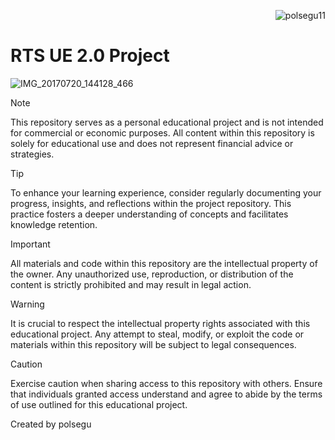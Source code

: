  <p align="right"> <img src="https://komarev.com/ghpvc/?username=polsegu11&label=Profile%20views&color=0e75b6&style=flat" alt="polsegu11" /> </p>

# RTS UE 2.0 Project

![IMG_20170720_144128_466](https://i.postimg.cc/W1QsNxrD/ue-rts-2-00.jpg)
> [!NOTE]
> This repository serves as a personal educational project and is not intended for commercial or economic purposes. All content within this repository is solely for educational use and does not represent financial advice or strategies.

> [!TIP]
> To enhance your learning experience, consider regularly documenting your progress, insights, and reflections within the project repository. This practice fosters a deeper understanding of concepts and facilitates knowledge retention.

> [!IMPORTANT]
> All materials and code within this repository are the intellectual property of the owner. Any unauthorized use, reproduction, or distribution of the content is strictly prohibited and may result in legal action.

> [!WARNING]
> It is crucial to respect the intellectual property rights associated with this educational project. Any attempt to steal, modify, or exploit the code or materials within this repository will be subject to legal consequences.

> [!CAUTION]
> Exercise caution when sharing access to this repository with others. Ensure that individuals granted access understand and agree to abide by the terms of use outlined for this educational project.

Created by polsegu

